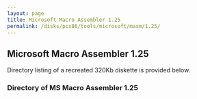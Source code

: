 ```yaml
---
layout: page
title: Microsoft Macro Assembler 1.25
permalink: /disks/pcx86/tools/microsoft/masm/1.25/
---
```


Microsoft Macro Assembler 1.25
------------------------------

Directory listing of a recreated 320Kb diskette is provided below.

### Directory of MS Macro Assembler 1.25
